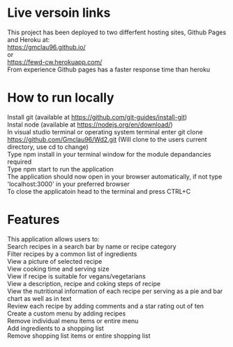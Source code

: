 # Live versoin links

This project has been deployed to two differfent hosting sites, Github Pages and Heroku at:  
https://gmclau96.github.io/  
or  
https://fewd-cw.herokuapp.com/  
From experience Github pages has a faster response time than heroku 

# How to run locally
Install git (available at https://github.com/git-guides/install-git)  
Instal node (available at https://nodejs.org/en/download/)  
In visual studio terminal or operating system terminal enter git clone https://github.com/Gmclau96/Wd2.git (Will clone to the users current directory, use cd to change)  
Type npm install in your terminal window for the module depandancies required  
Type npm start to run the application  
The application should now open in your browser automatically, if not type 'localhost:3000' in your preferred browser  
To close the applicatoin head to the terminal and press CTRL+C  

# Features  
This application allows users to:  
Search recipes in a search bar by name or recipe category  
Filter recipes by a common list of ingredients  
View a picture of selected recipe  
View cooking time and serving size  
View if recipe is suitable for vegans/vegetarians  
View a description, recipe and coking steps of recipe  
View the nutritional information of each recipe per serving as a pie and bar chart as well as in text  
Review each recipe by adding comments and a star rating out of ten  
Create a custom menu by adding recipes  
Remove individual menu items or entire menu  
Add ingredients to a shopping list  
Remove shopping list items or entire shopping list     
